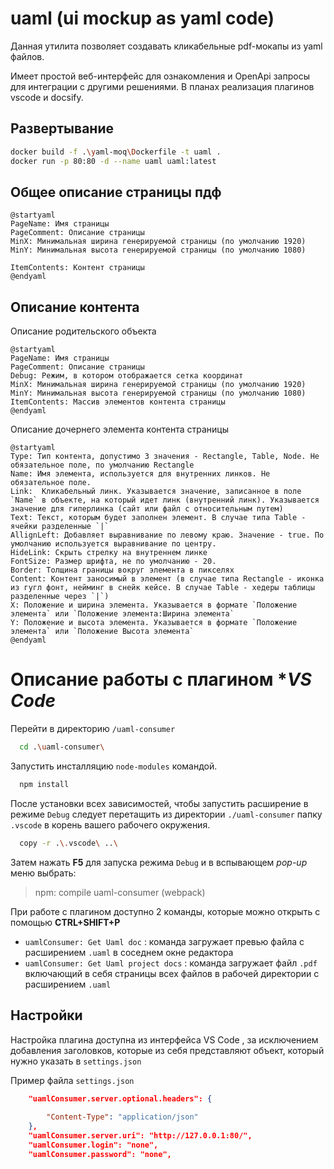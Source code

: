 # uaml (ui mockup as yaml code) 

Данная утилита позволяет создавать кликабельные pdf-мокапы из yaml файлов.

Имеет простой веб-интерфейс для ознакомления и OpenApi запросы для интеграции с другими решениями.
В планах реализация плагинов vscode и docsify.

## Развертывание

```bash
docker build -f .\yaml-moq\Dockerfile -t uaml .
docker run -p 80:80 -d --name uaml uaml:latest
```

## Общее описание страницы пдф

```plantuml
@startyaml
PageName: Имя страницы
PageComment: Описание страницы 
MinX: Минимальная ширина генерируемой страницы (по умолчанию 1920)
MinY: Минимальная высота генерируемой страницы (по умолчанию 1080)

ItemContents: Контент страницы
@endyaml
```

## Описание контента

Описание родительского объекта

```plantuml
@startyaml
PageName: Имя страницы
PageComment: Описание страницы 
Debug: Режим, в котором отображается сетка координат 
MinX: Минимальная ширина генерируемой страницы (по умолчанию 1920)
MinY: Минимальная высота генерируемой страницы (по умолчанию 1080)
ItemContents: Массив элементов контента страницы
@endyaml
```

Описание дочернего элемента контента страницы

```plantuml
@startyaml
Type: Тип контента, допустимо 3 значения - Rectangle, Table, Node. Не обязательное поле, по умолчанию Rectangle
Name: Имя элемента, используется для внутренних линков. Не обязательное поле.
Link:  Кликабельный линк. Указывается значение, записанное в поле `Name` в объекте, на который идет линк (внутренний линк). Указывается значение для гиперлинка (сайт или файл с относительным путем)
Text: Текст, которым будет заполнен элемент. В случае типа Table - ячейки разделенные `|`
AllignLeft: Добавляет выравнивание по левому краю. Значение - true. По умолчанию используется выравнивание по центру.
HideLink: Скрыть стрелку на внутреннем линке
FontSize: Размер шрифта, не по умолчанию - 20.
Border: Толщина границы вокруг элемента в пикселях
Content: Контент заносимый в элемент (в случае типа Rectangle - иконка из гугл фонт, нейминг в снейк кейсе. В случае Table - хедеры таблицы разделенные через `|`)
X: Положение и ширина элемента. Указывается в формате `Положение элемента` или `Положение элемента:Ширина элемента` 
Y: Положение и высота элемента. Указывается в формате `Положение элемента` или `Положение Высота элемента` 
@endyaml
```

# Описание работы с плагином **VS Code*

Перейти в директорию `/uaml-consumer`
```bash
  cd .\uaml-consumer\
```
Запустить инсталляцию `node-modules` командой.
```bash
  npm install
```
После установки всех зависимостей, чтобы запустить расширение в режиме `Debug` следует перетащить из директории `./uaml-consumer` папку `.vscode` в корень вашего рабочего окружения.
```bash
  copy -r .\.vscode\ ..\
```
Затем нажать **F5** для запуска режима `Debug` и в вспывающем *pop-up* меню выбрать:
> npm: compile uaml-consumer (webpack)

При работе с плагином доступно 2 команды, которые можно открыть с помощью **CTRL+SHIFT+P**
- `uamlConsumer: Get Uaml doc` : команда загружает превью файла с расширением `.uaml` в соседнем окне редактора
- `uamlConsumer: Get Uaml project docs` : команда загружает файл `.pdf` включающий в себя страницы всех файлов в рабочей директории с расширением `.uaml`

## Настройки
Настройка плагина доступна из интерфейса VS Code , за исключением добавления заголовков, которые из себя представляют объект, который нужно указать в `settings.json`

Пример файла `settings.json`
```json
    "uamlConsumer.server.optional.headers": {
    
        "Content-Type": "application/json"
    },
    "uamlConsumer.server.uri": "http://127.0.0.1:80/",
    "uamlConsumer.login": "none",
    "uamlConsumer.password": "none",
```
